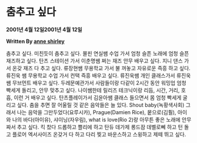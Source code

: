 # 춤추고 싶다

**2001년 4월 12일2001년 4월 12일**

**Written By [anne shirley](https://www.todayitanzada.com/dance?author=600ccc46fca7d614a7dbe498)**

춤추고 싶다. 미친듯이 춤추고 싶다. 몰핀 연실쌤 수업 가서 엄청 슬픈 노래에 엄청 슬픈 재즈하고 싶다. 탄츠 스테이션 가서 이춘명쌤 쩌는 재즈 안무 배우고 싶다. 지니 댄스 가서 온갖 재즈 다 추고 싶다. 류장현쌤 무용학교 가서 불 꺼놓고 자유로운 즉흥 하고 싶다. 류진욱 쌤 무용학교 수업 가서 컨택 즉흥 배우고 싶다. 류진욱쌤 개인 클래스가서 류진욱쌤 무브먼트 배우고 싶다. 두레문예관가서 사람들이랑 다같이 2시간 동안 워밍업 엄청 빡세게 돌리고, 안무 맞추고 싶다. 나이쌤한테 릴리즈 테크닉이랑 리듬, 시간, 거리, 호흡, 이런 거 배우고 싶다. 탄츠플레이가서 김윤아쌤 클래스 들으면서 몸 엄청 빡세게 굴리고 싶다. 춤을 추면 잘 어울릴 것 같은 음악들은 늘 있다. Shout baby(녹황색사회) 그래서 나는 음악을 그만두었다(요루시카), Prague(Damien Rice), 뭍으로(김훨), 아이와 나의 바다(아이유), 샤이닝(자우림), what is love(Rio 2)랑 아무튼 좋은 노래에 안무 짜서 추고 싶다. 킥 찼다 드롭하고 쁠리에 하고 탄듀 데가제 롱드잠 데벨로뻬 하고 턴 돌고 플로어 엑서사이즈 온갖거 다 하고 다리 찢고 바운스하고  스윙하고 제떼 뛰고 싶다.